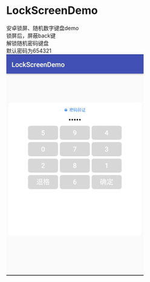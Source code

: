 # LockScreenDemo
安卓锁屏、随机数字键盘demo</br>
锁屏后，屏蔽back键</br>
解锁随机密码键盘</br>
默认密码为654321</br>
![image](https://github.com/TankSao/LockScreenDemo/blob/master/ScreenCut/QQ%E5%9B%BE%E7%89%8720181027131027.png)
